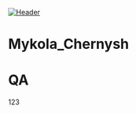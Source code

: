 [![Header](https://github.com/artichokeee/artichokeee/blob/main/assets/Frame%20635%20(3).png)](https://artsiomrusau.com/)
# Mykola_Chernysh
# QA
123